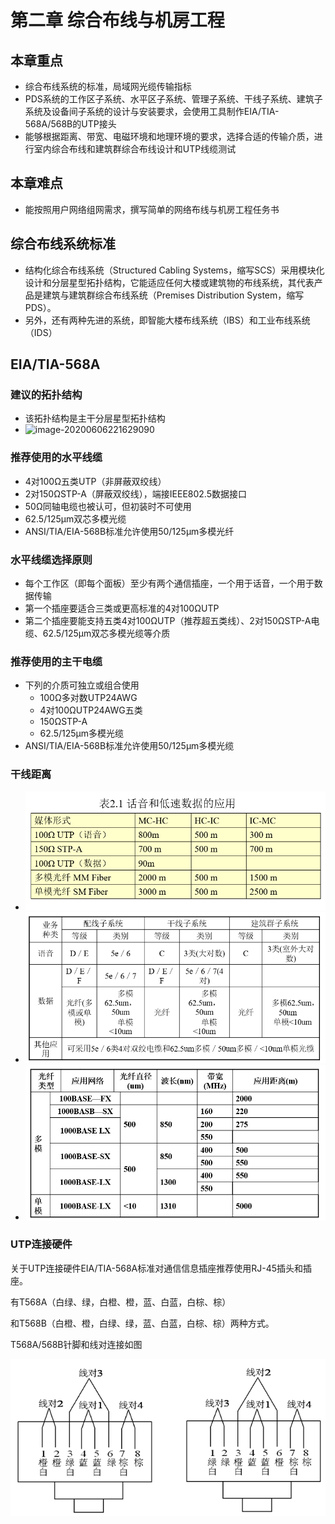# 第二章 综合布线与机房工程

## 本章重点

* 综合布线系统的标准，局域网光缆传输指标
* PDS系统的工作区子系统、水平区子系统、管理子系统、干线子系统、建筑子系统及设备间子系统的设计与安装要求，会使用工具制作EIA/TIA-568A/568B的UTP接头 
* 能够根据距离、带宽、电磁环境和地理环境的要求，选择合适的传输介质，进行室内综合布线和建筑群综合布线设计和UTP线缆测试

## 本章难点

* 能按照用户网络组网需求，撰写简单的网络布线与机房工程任务书

## 综合布线系统标准

* 结构化综合布线系统（Structured Cabling Systems，缩写SCS）采用模块化设计和分层星型拓扑结构，它能适应任何大楼或建筑物的布线系统，其代表产品是建筑与建筑群综合布线系统（Premises Distribution System，缩写PDS）。
* 另外，还有两种先进的系统，即智能大楼布线系统（IBS）和工业布线系统（IDS）

## EIA/TIA-568A

### 建议的拓扑结构

* 该拓扑结构是主干分层星型拓扑结构
* ![image-20200606221629090](C:\Users\10316\Documents\GitHub\learn_doc_md\网络规划设计与系统集成\第2章-综合布线与机房工程.assets\image-20200606221629090.png)

### 推荐使用的水平线缆

* 4对100Ω五类UTP（非屏蔽双绞线）
* 2对150ΩSTP-A（屏蔽双绞线），端接IEEE802.5数据接口
* 50Ω同轴电缆也被认可，但初装时不可使用
* 62.5/125μm双芯多模光缆
* ANSI/TIA/EIA-568B标准允许使用50/125μm多模光纤

### 水平线缆选择原则

* 每个工作区（即每个面板）至少有两个通信插座，一个用于话音，一个用于数据传输
* 第一个插座要适合三类或更高标准的4对100ΩUTP
* 第二个插座要能支持五类4对100ΩUTP（推荐超五类线）、2对150ΩSTP-A电缆、62.5/125μm双芯多模光缆等介质

### 推荐使用的主干电缆

* 下列的介质可独立或组合使用
  * 100Ω多对数UTP24AWG
  * 4对100ΩUTP24AWG五类
  * 150ΩSTP-A
  * 62.5/125μm多模光缆
* ANSI/TIA/EIA-568B标准允许使用50/125µm多模光缆

### 干线距离

* ![image-20200606223121453](%E7%AC%AC2%E7%AB%A0-%E7%BB%BC%E5%90%88%E5%B8%83%E7%BA%BF%E4%B8%8E%E6%9C%BA%E6%88%BF%E5%B7%A5%E7%A8%8B.assets/image-20200606223121453.png)
* ![image-20200606223205155](%E7%AC%AC2%E7%AB%A0-%E7%BB%BC%E5%90%88%E5%B8%83%E7%BA%BF%E4%B8%8E%E6%9C%BA%E6%88%BF%E5%B7%A5%E7%A8%8B.assets/image-20200606223205155.png)
* ![image-20200606223257664](%E7%AC%AC2%E7%AB%A0-%E7%BB%BC%E5%90%88%E5%B8%83%E7%BA%BF%E4%B8%8E%E6%9C%BA%E6%88%BF%E5%B7%A5%E7%A8%8B.assets/image-20200606223257664.png)

### UTP连接硬件

关于UTP连接硬件EIA/TIA-568A标准对通信信息插座推荐使用RJ-45插头和插座。

有T568A（白绿、绿，白橙、橙，蓝、白蓝，白棕、棕）

和T568B（白橙、橙，白绿、绿，蓝、白蓝，白棕、棕）两种方式。

T568A/568B针脚和线对连接如图

![image-20200606223406077](%E7%AC%AC2%E7%AB%A0-%E7%BB%BC%E5%90%88%E5%B8%83%E7%BA%BF%E4%B8%8E%E6%9C%BA%E6%88%BF%E5%B7%A5%E7%A8%8B.assets/image-20200606223406077.png)
